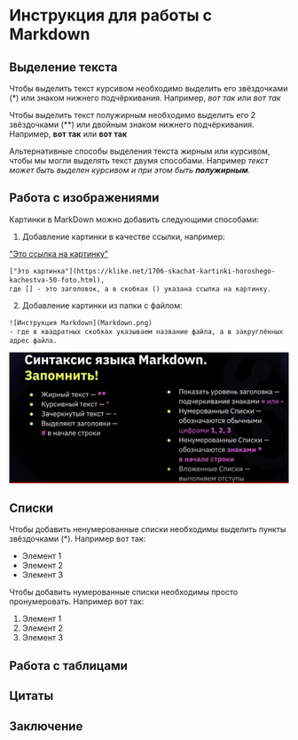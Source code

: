 # Инструкция для работы с Markdown

## Выделение текста

Чтобы выделить текст курсивом необходимо выделить его звёздочками (*) или знаком нижнего подчёркивания. Например, *вот так* или _вот так_

Чтобы выделить текст полужирным необходимо выделить его 2 звёздочками (**) или двойным знаком нижнего подчёркивания. Например, **вот так** или __вот так__

Альтернативные способы выделения текста жирным или курсивом, чтобы мы могли выделять текст двумя способами. Например _текст может быть выделен курсивом и при этом быть **полужирным**_.

## Работа с изображениями

Картинки в MarkDown можно добавить следующими способами:

1. Добавление картинки в качестве ссылки, например:

["Это ссылка на картинку"](https://klike.net/1706-skachat-kartinki-horoshego-kachestva-50-foto.html)
```
["Это картинка"](https://klike.net/1706-skachat-kartinki-horoshego-kachestva-50-foto.html), 
где [] - это заголовок, а в скобках () указана ссылка на картинку.
```

2. Добавление картинки из папки с файлом:

```
![Инструкция Markdown](Markdown.png) 
- где в квадратных скобках указываем название файла, а в закруглённых адрес файла.
```
![Инструкция Markdown](Markdown.png)

## Списки

Чтобы добавить ненумерованные списки необходимы выделить пункты звёздочками (*). Например вот так:
* Элемент 1
* Элемент 2
* Элемент 3

Чтобы добавить нумерованные списки необходимы просто пронумеровать. Например вот так:
1. Элемент 1
2. Элемент 2
3. Элемент 3

## Работа с таблицами 

## Цитаты

## Заключение